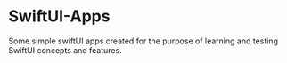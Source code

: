 # SwiftUI-Apps
Some simple swiftUI apps created for the purpose of learning and testing SwiftUI concepts and features.
